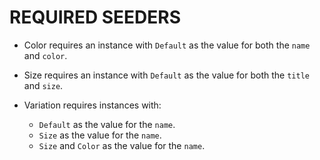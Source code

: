 # REQUIRED SEEDERS

- Color requires an instance with `Default` as the value for both the `name` and `color`.

- Size requires an instance with `Default` as the value for both the `title` and `size`.

- Variation requires instances with:
  - `Default` as the value for the `name`.
  - `Size` as the value for the `name`.
  - `Size` and `Color` as the value for the `name`.
